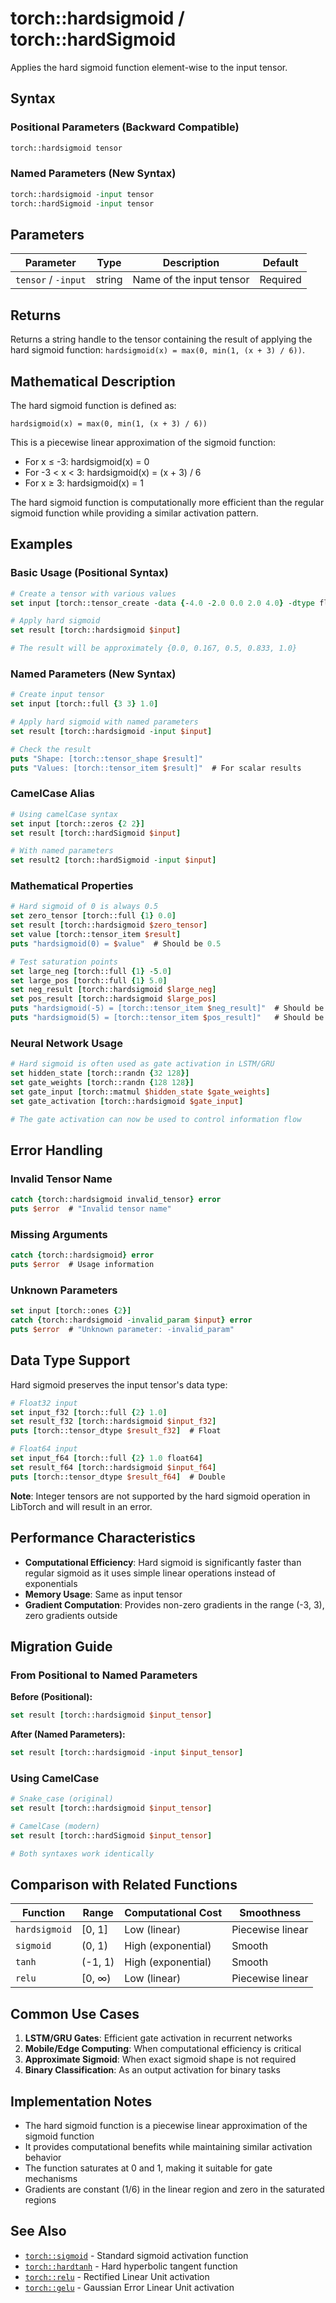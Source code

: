 # torch::hardsigmoid / torch::hardSigmoid

Applies the hard sigmoid function element-wise to the input tensor.

## Syntax

### Positional Parameters (Backward Compatible)
```tcl
torch::hardsigmoid tensor
```

### Named Parameters (New Syntax)
```tcl
torch::hardsigmoid -input tensor
torch::hardSigmoid -input tensor
```

## Parameters

| Parameter | Type | Description | Default |
|-----------|------|-------------|---------|
| `tensor` / `-input` | string | Name of the input tensor | Required |

## Returns

Returns a string handle to the tensor containing the result of applying the hard sigmoid function: `hardsigmoid(x) = max(0, min(1, (x + 3) / 6))`.

## Mathematical Description

The hard sigmoid function is defined as:
```
hardsigmoid(x) = max(0, min(1, (x + 3) / 6))
```

This is a piecewise linear approximation of the sigmoid function:
- For x ≤ -3: hardsigmoid(x) = 0
- For -3 < x < 3: hardsigmoid(x) = (x + 3) / 6
- For x ≥ 3: hardsigmoid(x) = 1

The hard sigmoid function is computationally more efficient than the regular sigmoid function while providing a similar activation pattern.

## Examples

### Basic Usage (Positional Syntax)
```tcl
# Create a tensor with various values
set input [torch::tensor_create -data {-4.0 -2.0 0.0 2.0 4.0} -dtype float32 -device cpu]

# Apply hard sigmoid
set result [torch::hardsigmoid $input]

# The result will be approximately {0.0, 0.167, 0.5, 0.833, 1.0}
```

### Named Parameters (New Syntax)
```tcl
# Create input tensor
set input [torch::full {3 3} 1.0]

# Apply hard sigmoid with named parameters
set result [torch::hardsigmoid -input $input]

# Check the result
puts "Shape: [torch::tensor_shape $result]"
puts "Values: [torch::tensor_item $result]"  # For scalar results
```

### CamelCase Alias
```tcl
# Using camelCase syntax
set input [torch::zeros {2 2}]
set result [torch::hardSigmoid $input]

# With named parameters
set result2 [torch::hardSigmoid -input $input]
```

### Mathematical Properties
```tcl
# Hard sigmoid of 0 is always 0.5
set zero_tensor [torch::full {1} 0.0]
set result [torch::hardsigmoid $zero_tensor]
set value [torch::tensor_item $result]
puts "hardsigmoid(0) = $value"  # Should be 0.5

# Test saturation points
set large_neg [torch::full {1} -5.0]
set large_pos [torch::full {1} 5.0]
set neg_result [torch::hardsigmoid $large_neg]
set pos_result [torch::hardsigmoid $large_pos]
puts "hardsigmoid(-5) = [torch::tensor_item $neg_result]"  # Should be ~0.0
puts "hardsigmoid(5) = [torch::tensor_item $pos_result]"   # Should be ~1.0
```

### Neural Network Usage
```tcl
# Hard sigmoid is often used as gate activation in LSTM/GRU
set hidden_state [torch::randn {32 128}]
set gate_weights [torch::randn {128 128}]
set gate_input [torch::matmul $hidden_state $gate_weights]
set gate_activation [torch::hardsigmoid $gate_input]

# The gate activation can now be used to control information flow
```

## Error Handling

### Invalid Tensor Name
```tcl
catch {torch::hardsigmoid invalid_tensor} error
puts $error  # "Invalid tensor name"
```

### Missing Arguments
```tcl
catch {torch::hardsigmoid} error
puts $error  # Usage information
```

### Unknown Parameters
```tcl
set input [torch::ones {2}]
catch {torch::hardsigmoid -invalid_param $input} error
puts $error  # "Unknown parameter: -invalid_param"
```

## Data Type Support

Hard sigmoid preserves the input tensor's data type:

```tcl
# Float32 input
set input_f32 [torch::full {2} 1.0]
set result_f32 [torch::hardsigmoid $input_f32]
puts [torch::tensor_dtype $result_f32]  # Float

# Float64 input
set input_f64 [torch::full {2} 1.0 float64]
set result_f64 [torch::hardsigmoid $input_f64]
puts [torch::tensor_dtype $result_f64]  # Double
```

**Note**: Integer tensors are not supported by the hard sigmoid operation in LibTorch and will result in an error.

## Performance Characteristics

- **Computational Efficiency**: Hard sigmoid is significantly faster than regular sigmoid as it uses simple linear operations instead of exponentials
- **Memory Usage**: Same as input tensor
- **Gradient Computation**: Provides non-zero gradients in the range (-3, 3), zero gradients outside

## Migration Guide

### From Positional to Named Parameters

**Before (Positional):**
```tcl
set result [torch::hardsigmoid $input_tensor]
```

**After (Named Parameters):**
```tcl
set result [torch::hardsigmoid -input $input_tensor]
```

### Using CamelCase
```tcl
# Snake_case (original)
set result [torch::hardsigmoid $input_tensor]

# CamelCase (modern)
set result [torch::hardSigmoid $input_tensor]

# Both syntaxes work identically
```

## Comparison with Related Functions

| Function | Range | Computational Cost | Smoothness |
|----------|-------|-------------------|------------|
| `hardsigmoid` | [0, 1] | Low (linear) | Piecewise linear |
| `sigmoid` | (0, 1) | High (exponential) | Smooth |
| `tanh` | (-1, 1) | High (exponential) | Smooth |
| `relu` | [0, ∞) | Low (linear) | Piecewise linear |

## Common Use Cases

1. **LSTM/GRU Gates**: Efficient gate activation in recurrent networks
2. **Mobile/Edge Computing**: When computational efficiency is critical
3. **Approximate Sigmoid**: When exact sigmoid shape is not required
4. **Binary Classification**: As an output activation for binary tasks

## Implementation Notes

- The hard sigmoid function is a piecewise linear approximation of the sigmoid function
- It provides computational benefits while maintaining similar activation behavior
- The function saturates at 0 and 1, making it suitable for gate mechanisms
- Gradients are constant (1/6) in the linear region and zero in the saturated regions

## See Also

- [`torch::sigmoid`](sigmoid.md) - Standard sigmoid activation function
- [`torch::hardtanh`](hardtanh.md) - Hard hyperbolic tangent function
- [`torch::relu`](relu.md) - Rectified Linear Unit activation
- [`torch::gelu`](gelu.md) - Gaussian Error Linear Unit activation 